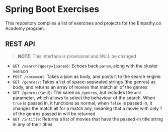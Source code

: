 # Spring Boot Exercises
This repository compiles a list of exercises
and projects for the Empathy.co Academy program.

## REST API
> **_NOTE_**: This interface is provisional and _WILL_ be changed

- `GET /search?query={param}`: Echoes back `param`, along with the
cluster verison
- `POST /document`: Takes a json as body, and posts it to the search engine
- `GET /genres/`: Takes a list of space-separated strings (the genres) as body, and returns an array of movies that match all of the genres
- `GET /genres/{and}`: The same as `/genres`, but includes the `and` parameter, which allows to select the behaviour of the search. When `true` is passed in, it functions as normal, when `false` is passed in, it changes the match all for a match any, meaning that a movie with only 1 of the genres passed in will be returned
- `GET /intitle`: Returns a list of movies that have the passed-in title string in any of their titles

